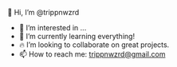 👋 Hi, I’m @trippnwzrd

- 👀 I’m interested in ...
- 🌱 I’m currently learning everything!
- 🔥 I’m looking to collaborate on great projects.
- 📫 How to reach me: trippnwzrd@gmail.com
